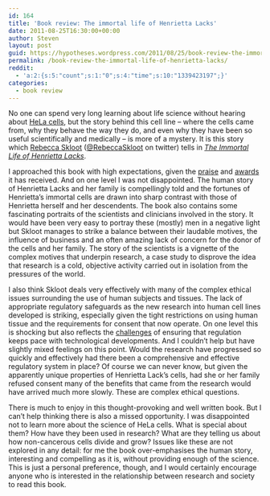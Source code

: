 ```yaml
---
id: 164
title: 'Book review: The immortal life of Henrietta Lacks'
date: 2011-08-25T16:30:00+00:00
author: Steven
layout: post
guid: https://hypotheses.wordpress.com/2011/08/25/book-review-the-immortal-life-of-henrietta-lacks/
permalink: /book-review-the-immortal-life-of-henrietta-lacks/
reddit:
  - 'a:2:{s:5:"count";s:1:"0";s:4:"time";s:10:"1339423197";}'
categories:
  - book review
---
```

No one can spend very long learning about life science without hearing about [HeLa cells](http://en.wikipedia.org/wiki/HeLa), but the story behind this cell line &#8211; where the cells came from, why they behave the way they do, and even why they have been so useful scientifically and medically &#8211; is more of a mystery. It is this story which [Rebecca Skloot](http://www.rebeccaskloot.com/) ([@RebeccaSkloot](https://twitter.com/#!/RebeccaSkloot) on twitter) tells in _[The Immortal Life of Henrietta Lacks](http://www.amazon.co.uk/Immortal-Life-Henrietta-Lacks/dp/0330533444/ref=sr_1_1?ie=UTF8&qid=1314284559&sr=8-1)_.

I approached this book with high expectations, given the [praise](http://www.wired.com/wiredscience/2010/02/book-review-the-immortal-life-of-henrietta-lacks/) and [awards](http://www.wellcomebookprize.org/News/Announcements/WTX063313.html) it has received. And on one level I was not disappointed. The human story of Henrietta Lacks and her family is compellingly told and the fortunes of Henrietta&#8217;s immortal cells are drawn into sharp contrast with those of Henrietta herself and her descendents. The book also contains some fascinating portraits of the scientists and clinicians involved in the story. It would have been very easy to portray these (mostly) men in a negative light but Skloot manages to strike a balance between their laudable motives, the influence of business and an often amazing lack of concern for the donor of the cells and her family. The story of the scientists is a vignette of the complex motives that underpin research, a case study to disprove the idea that research is a cold, objective activity carried out in isolation from the pressures of the world.

I also think Skloot deals very effectively with many of the complex ethical issues surrounding the use of human subjects and tissues. The lack of appropriate regulatory safeguards as the new research into human cell lines developed is striking, especially given the tight restrictions on using human tissue and the requirements for consent that now operate. On one level this is shocking but also reflects the [challenges](http://jackstilgoe.wordpress.com/2011/07/08/control-closure-and-cars/) of ensuring that regulation keeps pace with technological developments. And I couldn&#8217;t help but have slightly mixed feelings on this point. Would the research have progressed so quickly and effectively had there been a comprehensive and effective regulatory system in place? Of course we can never know, but given the apparently unique properties of Henrietta Lack&#8217;s cells, had she or her family refused consent many of the benefits that came from the research would have arrived much more slowly. These are complex ethical questions.

There is much to enjoy in this thought-provoking and well written book. But I can&#8217;t help thinking there is also a missed opportunity. I was disappointed not to learn more about the science of HeLa cells. What is special about them? How have they been used in research? What are they telling us about how non-cancerous cells divide and grow? Issues like these are not explored in any detail: for me the book over-emphasises the human story, interesting and compelling as it is, without providing enough of the science. This is just a personal preference, though, and I would certainly encourage anyone who is interested in the relationship between research and society to read this book.
